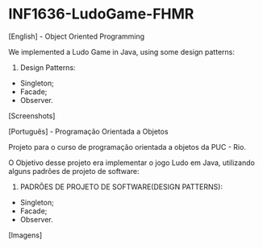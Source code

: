 # INF1636-LudoGame-FHMR
[English] - Object Oriented Programming

We implemented a Ludo Game in Java, using some design patterns:

1) Design Patterns:
- Singleton;
- Facade;
- Observer.

[Screenshots]

[Português] - Programação Orientada a Objetos

Projeto para o curso de programação orientada a objetos da PUC - Rio.

O Objetivo desse projeto era implementar o jogo Ludo em Java, utilizando alguns padrões de projeto de software:

1) PADRÕES DE PROJETO DE SOFTWARE(DESIGN PATTERNS):
- Singleton;
- Facade;
- Observer.

[Imagens]
